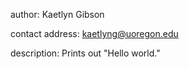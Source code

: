 author: Kaetlyn Gibson

contact address: kaetlyng@uoregon.edu

description: Prints out "Hello world."

